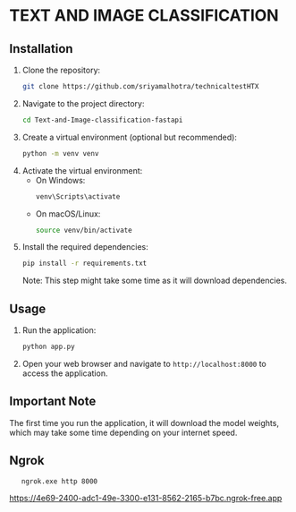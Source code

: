 # TEXT AND IMAGE CLASSIFICATION

## Installation
1. Clone the repository:
   ```sh
   git clone https://github.com/sriyamalhotra/technicaltestHTX
   ```
2. Navigate to the project directory:
   ```sh
   cd Text-and-Image-classification-fastapi
   ```
3. Create a virtual environment (optional but recommended):
   ```sh
   python -m venv venv
   ```
4. Activate the virtual environment:
   - On Windows:
     ```sh
     venv\Scripts\activate
     ```
   - On macOS/Linux:
     ```sh
     source venv/bin/activate
     ```
5. Install the required dependencies:
   ```sh
   pip install -r requirements.txt
   ```
   Note: This step might take some time as it will download dependencies.

## Usage
1. Run the application:
   ```sh
   python app.py
   ```
2. Open your web browser and navigate to `http://localhost:8000` to access the application.

## Important Note
The first time you run the application, it will download the model weights, which may take some time depending on your internet speed.



## Ngrok

```
   ngrok.exe http 8000
```

https://4e69-2400-adc1-49e-3300-e131-8562-2165-b7bc.ngrok-free.app 
